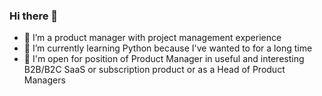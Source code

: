### Hi there 👋

- 🔭 I’m a product manager with project management experience
- 🌱 I’m currently learning Python because I've wanted to for a long time
- 💬 I'm open for position of Product Manager in useful and interesting B2B/B2C SaaS or subscription product or as a Head of Product Managers
